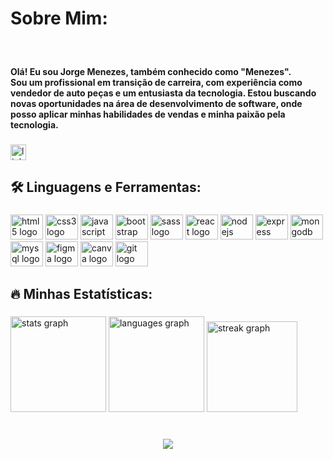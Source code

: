<h1 align="left">Sobre Mim:</h1>

###

<br clear="both">

<h4 align="left">Olá! Eu sou Jorge Menezes, também conhecido como "Menezes".<br>Sou um profissional em transição de carreira, com experiência como vendedor de auto peças e um entusiasta da tecnologia. Estou buscando novas oportunidades na área de desenvolvimento de software, onde posso aplicar minhas habilidades de vendas e minha paixão pela tecnologia.</h4>

###

<div align="left">
  <a href="https://www.linkedin.com/in/jorge-menezes-2bb6541b2/" target="_blank">
    <img src="https://img.shields.io/static/v1?message=LinkedIn&logo=linkedin&label=&color=0077B5&logoColor=white&labelColor=&style=for-the-badge" height="25" alt="linkedin logo"  />
  </a>
</div>

###

<h2 align="left">🛠 Linguagens e Ferramentas:</h2>

###

<div align="left">
  <img src="https://cdn.jsdelivr.net/gh/devicons/devicon/icons/html5/html5-original.svg" height="40" width="52" alt="html5 logo"  />
  <img src="https://cdn.jsdelivr.net/gh/devicons/devicon/icons/css3/css3-original.svg" height="40" width="52" alt="css3 logo"  />
  <img src="https://cdn.jsdelivr.net/gh/devicons/devicon/icons/javascript/javascript-original.svg" height="40" width="52" alt="javascript logo"  />
  <img src="https://cdn.jsdelivr.net/gh/devicons/devicon/icons/bootstrap/bootstrap-original.svg" height="40" width="52" alt="bootstrap logo"  />
  <img src="https://cdn.jsdelivr.net/gh/devicons/devicon/icons/sass/sass-original.svg" height="40" width="52" alt="sass logo"  />
  <img src="https://cdn.jsdelivr.net/gh/devicons/devicon/icons/react/react-original.svg" height="40" width="52" alt="react logo"  />
  <img src="https://cdn.jsdelivr.net/gh/devicons/devicon/icons/nodejs/nodejs-original.svg" height="40" width="52" alt="nodejs logo"  />
  <img src="https://cdn.jsdelivr.net/gh/devicons/devicon/icons/express/express-original.svg" height="40" width="52" alt="express logo"  />
  <img src="https://cdn.jsdelivr.net/gh/devicons/devicon/icons/mongodb/mongodb-original.svg" height="40" width="52" alt="mongodb logo"  />
  <img src="https://cdn.jsdelivr.net/gh/devicons/devicon/icons/mysql/mysql-original.svg" height="40" width="52" alt="mysql logo"  />
  <img src="https://cdn.jsdelivr.net/gh/devicons/devicon/icons/figma/figma-original.svg" height="40" width="52" alt="figma logo"  />
  <img src="https://cdn.jsdelivr.net/gh/devicons/devicon/icons/canva/canva-original.svg" height="40" width="52" alt="canva logo"  />
  <img src="https://cdn.jsdelivr.net/gh/devicons/devicon/icons/git/git-original.svg" height="40" width="52" alt="git logo"  />
</div>

###

<h2 align="left">🔥 Minhas Estatísticas:</h2>

###

<div align="left">
  <img src="https://github-readme-stats.vercel.app/api?username=Gmenezes3&hide_title=false&hide_rank=false&show_icons=true&include_all_commits=true&count_private=true&disable_animations=false&theme=dracula&locale=pt-br&hide_border=false&order=1" height="153" alt="stats graph"  />
  <img src="https://github-readme-stats.vercel.app/api/top-langs?username=Gmenezes3&locale=pt-br&hide_title=false&layout=compact&card_width=320&langs_count=5&theme=dracula&hide_border=false&order=2" height="153" alt="languages graph"  />
  <img src="https://streak-stats.demolab.com?user=Gmenezes3&locale=pt-br&mode=daily&theme=dracula&hide_border=false&border_radius=5&order=3" height="145" alt="streak graph"  />
</div>

###

<br clear="both">

<div align="center">
  <img src="https://visitor-badge.laobi.icu/badge?page_id=Gmenezes3.Gmenezes3&left_color=deeppink&right_color=hotpink&left_text=Visitantes:"  />
</div>

###
